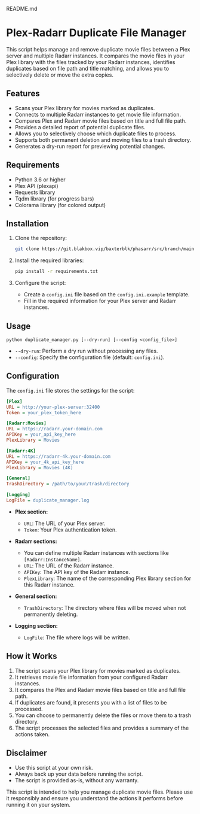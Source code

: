 README.md

# Plex-Radarr Duplicate File Manager

This script helps manage and remove duplicate movie files between a Plex server and multiple Radarr instances. It compares the movie files in your Plex library with the files tracked by your Radarr instances, identifies duplicates based on file path and title matching, and allows you to selectively delete or move the extra copies.

## Features

* Scans your Plex library for movies marked as duplicates.
* Connects to multiple Radarr instances to get movie file information.
* Compares Plex and Radarr movie files based on title and full file path.
* Provides a detailed report of potential duplicate files.
* Allows you to selectively choose which duplicate files to process.
* Supports both permanent deletion and moving files to a trash directory.
* Generates a dry-run report for previewing potential changes.

## Requirements

* Python 3.6 or higher
* Plex API (plexapi)
* Requests library
* Tqdm library (for progress bars)
* Colorama library (for colored output)

## Installation

1. Clone the repository:

   ```bash
   git clone https://git.blakbox.vip/baxterblk/phasarr/src/branch/main/radarr
   ```

2. Install the required libraries:

   ```bash
   pip install -r requirements.txt
   ```

3. Configure the script:

   * Create a `config.ini` file based on the `config.ini.example` template.
   * Fill in the required information for your Plex server and Radarr instances.

## Usage

```
python duplicate_manager.py [--dry-run] [--config <config_file>]
```

* `--dry-run`: Perform a dry run without processing any files.
* `--config`: Specify the configuration file (default: `config.ini`).

## Configuration

The `config.ini` file stores the settings for the script:

```ini
[Plex]
URL = http://your-plex-server:32400
Token = your_plex_token_here

[Radarr:Movies]
URL = https://radarr.your-domain.com
APIKey = your_api_key_here
PlexLibrary = Movies

[Radarr:4K]
URL = https://radarr-4k.your-domain.com
APIKey = your_4k_api_key_here
PlexLibrary = Movies (4K)

[General]
TrashDirectory = /path/to/your/trash/directory

[Logging]
LogFile = duplicate_manager.log
```

* **Plex section:**
    * `URL`: The URL of your Plex server.
    * `Token`: Your Plex authentication token.

* **Radarr sections:**
    * You can define multiple Radarr instances with sections like `[Radarr:InstanceName]`.
    * `URL`: The URL of the Radarr instance.
    * `APIKey`: The API key of the Radarr instance.
    * `PlexLibrary`: The name of the corresponding Plex library section for this Radarr instance.

* **General section:**
    * `TrashDirectory`: The directory where files will be moved when not permanently deleting.

* **Logging section:**
    * `LogFile`: The file where logs will be written.

## How it Works

1. The script scans your Plex library for movies marked as duplicates.
2. It retrieves movie file information from your configured Radarr instances.
3. It compares the Plex and Radarr movie files based on title and full file path.
4. If duplicates are found, it presents you with a list of files to be processed.
5. You can choose to permanently delete the files or move them to a trash directory.
6. The script processes the selected files and provides a summary of the actions taken.

## Disclaimer

* Use this script at your own risk.
* Always back up your data before running the script.
* The script is provided as-is, without any warranty.

This script is intended to help you manage duplicate movie files. Please use it responsibly and ensure you understand the actions it performs before running it on your system.